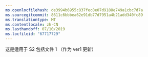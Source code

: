 ```yaml
---
ms.openlocfilehash: de3994b6955c837fec8e07d9188e749a1cbc7d7a
ms.sourcegitcommit: 8611c6bbbea62e91db77d7951a4b21add340fc89
ms.translationtype: MT
ms.contentlocale: zh-CN
ms.lasthandoff: 07/10/2019
ms.locfileid: "67717729"
---
```

这是适用于 S2 包括文件 1 （作为 ver1 更新）
